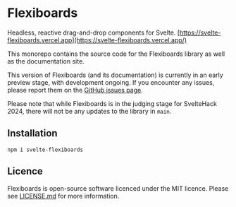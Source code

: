 # Flexiboards

Headless, reactive drag-and-drop components for Svelte. [https://svelte-flexiboards.vercel.app](https://svelte-flexiboards.vercel.app/)

This monorepo contains the source code for the Flexiboards library as well as the documentation site.

This version of Flexiboards (and its documentation) is currently in an early preview stage, with development ongoing. If you encounter any issues, please report them on the [GitHub issues page](https://github.com/Blakintosh/svelte-flexiboards/issues).

Please note that while Flexiboards is in the judging stage for SvelteHack 2024, there will not be any updates to the library in `main`.

## Installation

```
npm i svelte-flexiboards
```

## Licence

Flexiboards is open-source software licenced under the MIT licence. Please see [LICENSE.md](https://github.com/Blakintosh/svelte-flexiboards/blob/main/LICENSE.md) for more information.
